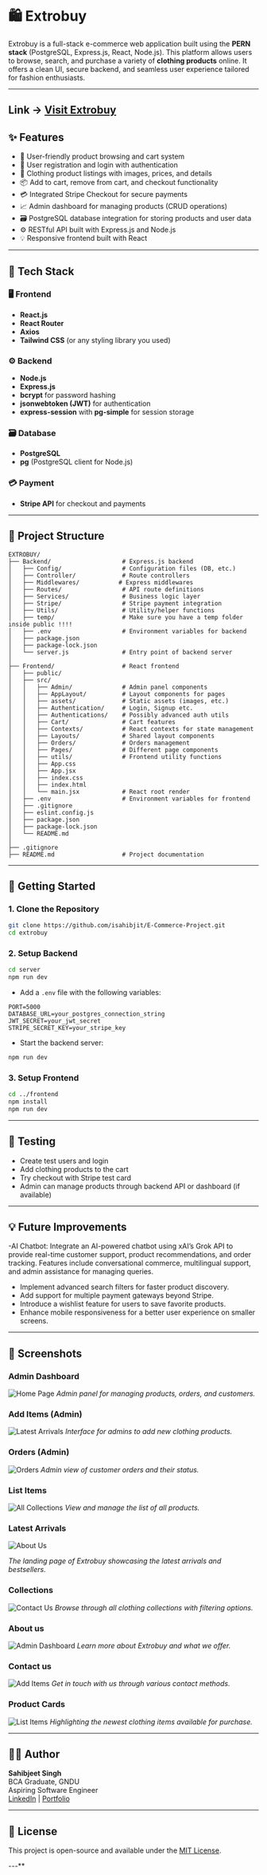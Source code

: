 # 🛍️ Extrobuy

Extrobuy is a full-stack e-commerce web application built using the **PERN stack** (PostgreSQL, Express.js, React, Node.js). This platform allows users to browse, search, and purchase a variety of **clothing products** online. It offers a clean UI, secure backend, and seamless user experience tailored for fashion enthusiasts.

---
## Link -> <a target="_blank" href="https://e-commerce-project-frontend-3h97.onrender.com/">Visit Extrobuy </a>

## ✨ Features

- 🛒 User-friendly product browsing and cart system  
- 🔐 User registration and login with authentication  
- 👕 Clothing product listings with images, prices, and details  
- 📦 Add to cart, remove from cart, and checkout functionality  
- 💳 Integrated Stripe Checkout for secure payments  
- 📈 Admin dashboard for managing products (CRUD operations)  
- 🗃️ PostgreSQL database integration for storing products and user data  
- ⚙️ RESTful API built with Express.js and Node.js  
- 💡 Responsive frontend built with React  

---

## 🧱 Tech Stack

### 🖥️ Frontend
- **React.js**
- **React Router**
- **Axios**
- **Tailwind CSS** (or any styling library you used)

### ⚙️ Backend

- **Node.js**
- **Express.js**
- **bcrypt** for password hashing
- **jsonwebtoken (JWT)** for authentication
- **express-session** with **pg-simple** for session storage


### 🗃️ Database
- **PostgreSQL**
- **pg** (PostgreSQL client for Node.js)

### 💳 Payment
- **Stripe API** for checkout and payments

---

## 📁 Project Structure

```
EXTROBUY/
├── Backend/                    # Express.js backend
│   ├── Config/                 # Configuration files (DB, etc.)
│   ├── Controller/             # Route controllers
│   ├── Middlewares/           # Express middlewares
│   ├── Routes/                 # API route definitions
│   ├── Services/               # Business logic layer
│   ├── Stripe/                 # Stripe payment integration
│   ├── Utils/                  # Utility/helper functions
│   ├── temp/                   # Make sure you have a temp folder inside public !!!!
│   ├── .env                    # Environment variables for backend
│   ├── package.json
│   ├── package-lock.json
│   └── server.js               # Entry point of backend server
│
├── Frontend/                   # React frontend
│   ├── public/
│   ├── src/
│   │   ├── Admin/              # Admin panel components
│   │   ├── AppLayout/          # Layout components for pages
│   │   ├── assets/             # Static assets (images, etc.)
│   │   ├── Authentication/     # Login, Signup etc.
│   │   ├── Authentications/    # Possibly advanced auth utils
│   │   ├── Cart/               # Cart features
│   │   ├── Contexts/           # React contexts for state management
│   │   ├── Layouts/            # Shared layout components
│   │   ├── Orders/             # Orders management
│   │   ├── Pages/              # Different page components
│   │   ├── utils/              # Frontend utility functions
│   │   ├── App.css
│   │   ├── App.jsx
│   │   ├── index.css
│   │   ├── index.html
│   │   └── main.jsx            # React root render
│   ├── .env                    # Environment variables for frontend
│   ├── .gitignore
│   ├── eslint.config.js
│   ├── package.json
│   ├── package-lock.json
│   └── README.md
│
├── .gitignore
├── README.md                   # Project documentation

```

---

## 🚀 Getting Started

### 1. Clone the Repository

```bash
git clone https://github.com/isahibjit/E-Commerce-Project.git
cd extrobuy
```

### 2. Setup Backend

```bash
cd server
npm run dev
```

- Add a `.env` file with the following variables:

```
PORT=5000
DATABASE_URL=your_postgres_connection_string
JWT_SECRET=your_jwt_secret
STRIPE_SECRET_KEY=your_stripe_key
```

- Start the backend server:
```bash
npm run dev
```

### 3. Setup Frontend

```bash
cd ../frontend
npm install
npm run dev
```

---

## 🧪 Testing

- Create test users and login  
- Add clothing products to the cart  
- Try checkout with Stripe test card  
- Admin can manage products through backend API or dashboard (if available)

---

## 💡 Future Improvements
-AI Chatbot: Integrate an AI-powered chatbot using xAI’s Grok API to provide real-time customer support, product recommendations, and order tracking. Features include conversational commerce, multilingual support, and admin assistance for managing queries.
- Implement advanced search filters for faster product discovery.
- Add support for multiple payment gateways beyond Stripe.
- Introduce a wishlist feature for users to save favorite products.
- Enhance mobile responsiveness for a better user experience on smaller screens.


---

## 📸 Screenshots

### Admin Dashboard
![Home Page](https://res.cloudinary.com/sunnysingh78376/image/upload/v1745381392/Screenshot_2025-04-23_093405_a0eeho.png)
*Admin panel for managing products, orders, and customers.*

### Add Items (Admin)
![Latest Arrivals](https://res.cloudinary.com/sunnysingh78376/image/upload/v1745381391/Screenshot_2025-04-23_093417_cbutnp.png)
*Interface for admins to add new clothing products.*

### Orders (Admin)
![Orders](https://res.cloudinary.com/sunnysingh78376/image/upload/v1745381390/Screenshot_2025-04-23_093441_fiu49k.png)
*Admin view of customer orders and their status.*


### List Items
![All Collections](https://res.cloudinary.com/sunnysingh78376/image/upload/v1745381391/Screenshot_2025-04-23_093427_hfx9c6.png)
*View and manage the list of all products.*
### Latest Arrivals
![About Us](https://res.cloudinary.com/sunnysingh78376/image/upload/v1745381391/Screenshot_2025-04-23_093112_su4ptp.png)

*The landing page of Extrobuy showcasing the latest arrivals and bestsellers.*

### Collections
![Contact Us](https://res.cloudinary.com/sunnysingh78376/image/upload/v1745381391/Screenshot_2025-04-23_093237_u5zax7.png)
*Browse through all clothing collections with filtering options.*

### About us
![Admin Dashboard](https://res.cloudinary.com/sunnysingh78376/image/upload/v1745381390/Screenshot_2025-04-23_093251_j7wqk6.png)
*Learn more about Extrobuy and what we offer.*

### Contact us
![Add Items](https://res.cloudinary.com/sunnysingh78376/image/upload/v1745381390/Screenshot_2025-04-23_093304_vdmr9g.png)
*Get in touch with us through various contact methods.*

### Product Cards
![List Items](https://res.cloudinary.com/sunnysingh78376/image/upload/v1745381390/Screenshot_2025-04-23_093222_adjtqc.png)
*Highlighting the newest clothing items available for purchase.*

---

## 🧑‍💻 Author

**Sahibjeet Singh**  
BCA Graduate, GNDU  
Aspiring Software Engineer  
[LinkedIn](#) | [Portfolio](#) 

---

## 📜 License

This project is open-source and available under the [MIT License](LICENSE).

---** 
